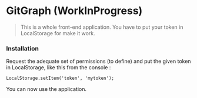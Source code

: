 # GitGraph (WorkInProgress)

> This is a whole front-end application. You have to put your token in LocalStorage for make it work.

### Installation

Request the adequate set of permissions (to define) and put the given token in LocalStorage, like this from the console :

`LocalStorage.setItem('token', 'mytoken');`

You can now use the application.
